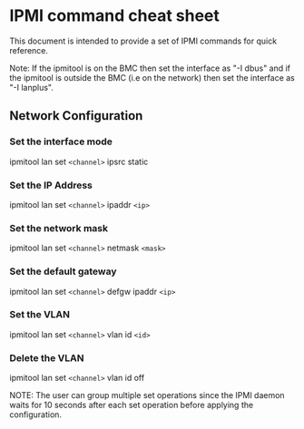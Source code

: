 # IPMI command cheat sheet

This document is intended to provide a set of IPMI commands for quick reference.

Note: If the ipmitool is on the BMC then set the interface as "-I dbus" and
if the ipmitool is outside the BMC (i.e on the network) then set the interface as
"-I lanplus".

## Network Configuration

### Set the interface mode

ipmitool lan set `<channel>` ipsrc static

### Set the IP Address

ipmitool lan set `<channel>` ipaddr `<ip>`

### Set the network mask

ipmitool lan set `<channel>` netmask `<mask>`

### Set the default gateway

ipmitool lan set `<channel>` defgw ipaddr `<ip>`

### Set the VLAN

ipmitool lan set `<channel>` vlan id `<id>`

### Delete the VLAN

ipmitool lan set `<channel>` vlan id off

NOTE: The user can group multiple set operations since the IPMI daemon
waits for 10 seconds after each set operation before applying the configuration.
